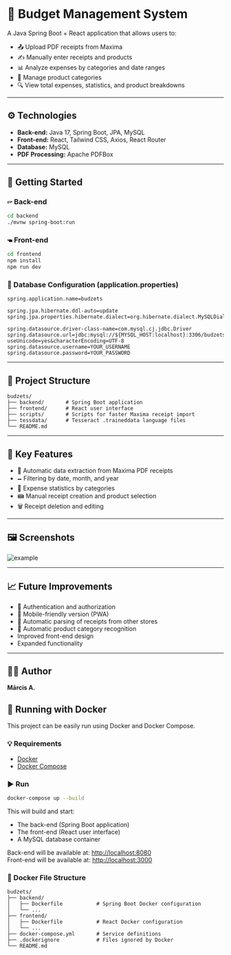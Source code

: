 # 👾 Budget Management System

A Java Spring Boot + React application that allows users to:
- 📤 Upload PDF receipts from Maxima
- ✍️ Manually enter receipts and products
- 📊 Analyze expenses by categories and date ranges
- 📂 Manage product categories
- 🔍 View total expenses, statistics, and product breakdowns

---

## ⚙️ Technologies
- **Back-end:** Java 17, Spring Boot, JPA, MySQL
- **Front-end:** React, Tailwind CSS, Axios, React Router
- **Database:** MySQL
- **PDF Processing:** Apache PDFBox

---

## 🚀 Getting Started

### 🖙 Back-end
```bash
cd backend
./mvnw spring-boot:run
```

### 🖜 Front-end
```bash
cd frontend
npm install
npm run dev
```

### 📂 Database Configuration (application.properties)
```properties
spring.application.name=budzets

spring.jpa.hibernate.ddl-auto=update
spring.jpa.properties.hibernate.dialect=org.hibernate.dialect.MySQLDialect

spring.datasource.driver-class-name=com.mysql.cj.jdbc.Driver
spring.datasource.url=jdbc:mysql://${MYSQL_HOST:localhost}:3306/budzets?useUnicode=yes&characterEncoding=UTF-8
spring.datasource.username=YOUR_USERNAME
spring.datasource.password=YOUR_PASSWORD
```

---

## 📂 Project Structure
```
budzets/
├── backend/       # Spring Boot application
├── frontend/      # React user interface
├── scripts/       # Scripts for faster Maxima receipt import
├── tessdata/      # Tesseract .traineddata language files
└── README.md
```

---

## 🧐 Key Features
- 📁 Automatic data extraction from Maxima PDF receipts
- 🗕️ Filtering by date, month, and year
- 💸 Expense statistics by categories
- 📾 Manual receipt creation and product selection
- 🗑️ Receipt deletion and editing

---

## 🖼️ Screenshots
![example](./screenshots/receipt-example.jpg)

---

## 📈 Future Improvements
- 🔐 Authentication and authorization
- 📱 Mobile-friendly version (PWA)
- 🔎 Automatic parsing of receipts from other stores
- 🧐 Automatic product category recognition
- Improved front-end design
- Expanded functionality

---

## 👨‍💻 Author
**Mārcis A.**

## 🐳 Running with Docker

This project can be easily run using Docker and Docker Compose.

### 💡 Requirements
- [Docker](https://www.docker.com/)
- [Docker Compose](https://docs.docker.com/compose/)

### ▶️ Run
```bash
docker-compose up --build
```

This will build and start:
- The back-end (Spring Boot application)
- The front-end (React user interface)
- A MySQL database container

Back-end will be available at: [http://localhost:8080](http://localhost:8080)  
Front-end will be available at: [http://localhost:3000](http://localhost:3000)

### 📂 Docker File Structure
```
budzets/
├── backend/
│   ├── Dockerfile           # Spring Boot Docker configuration
│   └── ...
├── frontend/
│   ├── Dockerfile           # React Docker configuration
│   └── ...
├── docker-compose.yml       # Service definitions
├── .dockerignore            # Files ignored by Docker
└── README.md